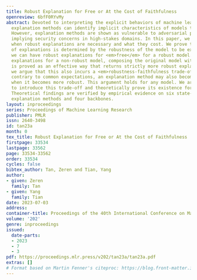 ```yaml
---
title: Robust Explanation for Free or At the Cost of Faithfulness
openreview: 6bfF0RYvMy
abstract: Devoted to interpreting the explicit behaviors of machine learning models,
  explanation methods can identify implicit characteristics of models to improve trustworthiness.
  However, explanation methods are shown as vulnerable to adversarial perturbations,
  implying security concerns in high-stakes domains. In this paper, we investigate
  when robust explanations are necessary and what they cost. We prove that the robustness
  of explanations is determined by the robustness of the model to be explained. Therefore,
  we can have robust explanations for <em>free</em> for a robust model. To have robust
  explanations for a non-robust model, composing the original model with a kernel
  is proved as an effective way that returns strictly more robust explanations. Nevertheless,
  we argue that this also incurs a <em>robustness-faithfulness trade-off</em>, i.e.,
  contrary to common expectations, an explanation method may also become less faithful
  when it becomes more robust. This argument holds for any model. We are the first
  to introduce this trade-off and theoretically prove its existence for SmoothGrad.
  Theoretical findings are verified by empirical evidence on six state-of-the-art
  explanation methods and four backbones.
layout: inproceedings
series: Proceedings of Machine Learning Research
publisher: PMLR
issn: 2640-3498
id: tan23a
month: 0
tex_title: Robust Explanation for Free or At the Cost of Faithfulness
firstpage: 33534
lastpage: 33562
page: 33534-33562
order: 33534
cycles: false
bibtex_author: Tan, Zeren and Tian, Yang
author:
- given: Zeren
  family: Tan
- given: Yang
  family: Tian
date: 2023-07-03
address: 
container-title: Proceedings of the 40th International Conference on Machine Learning
volume: '202'
genre: inproceedings
issued:
  date-parts:
  - 2023
  - 7
  - 3
pdf: https://proceedings.mlr.press/v202/tan23a/tan23a.pdf
extras: []
# Format based on Martin Fenner's citeproc: https://blog.front-matter.io/posts/citeproc-yaml-for-bibliographies/
---
```

